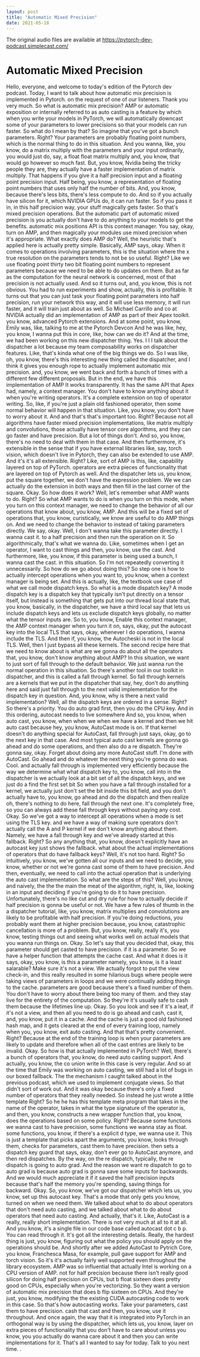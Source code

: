 ```yaml
---
layout: post
title: "Automatic Mixed Precision"
date: 2021-05-18
---
```

The original audio files are available at https://pytorch-dev-podcast.simplecast.com/

# Automatic Mixed Precision

Hello, everyone, and welcome to today's edition of the Pytorch dev podcast.
Today, I want to talk about how automatic mix precision is implemented in Pytorch.
on the request of one of our listeners.
Thank you very much.
So what is automatic mix precision? AMP or automatic exposition or internally referred to as auto casting is a feature by which when you write your models in PyTorch, we will automatically downcast some of your parameters to lower precisions so that your models can run faster.
So what do I mean by that? So imagine that you've got a bunch parameters.
Right? Your parameters are probably floating point numbers, which is the normal thing to do in this situation.
And you wanna, like, you know, do a matrix multiply with the parameters and your input ordinarily, you would just do, say, a float float matrix multiply and, you know, that would go however so much fast.
But, you know, Nvidia being the tricky people they are, they actually have a faster implementation of matrix multiply.
That happens if you give it a half precision input and a floating point precision input.
Half being, you know, a representation of floating point numbers that uses only half the number of bits.
And, you know, because there's less bits, there's less compute to do.
And so if you actually have silicon for it, which NVIDIA GPUs do, it can run faster.
So if you pass it in, in this half precision way, your stuff magically gets faster.
So that's mixed precision operations.
But the automatic part of automatic mixed precision is you actually don't have to do anything to your models to get the benefits.
automatic mix positions API is this context manager.
You say, okay, turn on AMP, and then magically your modules use mixed precision when it's appropriate.
What exactly does AMP do? Well, the heuristic that's applied here is actually pretty simple.
Basically, AMP says, okay.
When it comes to operations involving parameters, this is the situation where the x true resolution on the parameters tends to not be so useful.
Right? Like we use floating point thirty two bit floating point numbers to represent parameters because we need to be able to do updates on them.
But as far as the computation for the neural network is concerned, most of that precision is not actually used.
And so it turns out, and, you know, this is not obvious.
You had to run experiments and show, actually, this is profitable.
It turns out that you can just task your floating point parameters into half precision, run your network this way, and it will use less memory, it will run faster, and it will train just about as well.
So Michael Carrillo and co at NVIDIA actually did an implementation of AMP as part of their Apex toolkit.
you know, advanced Pytorch extensions.
And at some point, you know, Emily was, like, talking to me at the Pytorch Devcon And he was like, hey, you know, I wanna put this in core, like, how can we do it? And at the time, we had been working on this new dispatcher thing.
Yes.
I I I talk about the dispatcher a lot because my team composability works on dispatcher features.
Like, that's kinda what one of the big things we do.
So I was like, oh, you know, there's this interesting new thing called the dispatcher, and I think it gives you enough rope to actually implement automatic mix precision.
and, you know, we went back and forth a bunch of times with a different few different proposals.
But in the end, we have this implementation of AMP It works transparently.
It has the same API that Apex had, namely, a context manager.
You don't have to know anything about it when you're writing operators.
It's a complete extension on top of operator writing.
So, like, if you're just a plain old fashioned operator, then some normal behavior will happen in that situation.
Like, you know, you don't have to worry about it.
And and that's that's important too.
Right? Because not all algorithms have faster mixed precision implementations, like matrix multiply and convolutions, those actually have tensor core algorithms, and they can go faster and have precision.
But a lot of things don't.
And so, you know, there's no need to deal with them in that case.
And then furthermore, it's extensible in the sense that if you have external libraries like, say, torch vision, which doesn't live in Pytorch, they can also be extended to use AMP.
And it's it's all extensible.
Right? Like, sort of AMP is this, like, capability layered on top of PyTorch.
operators are extra pieces of functionality that are layered on top of Pytorch as well.
And the dispatcher lets us, you know, put the square together, we don't have the expression problem.
We we can actually do the extension in both ways and then fill in the last corner of the square.
Okay.
So how does it work? Well, let's remember what AMP wants to do.
Right? So what AMP wants to do is when you turn on this mode, when you turn on this context manager, we need to change the behavior of all our operations that know about, you know, AMP.
And this will be a fixed set of operations that, you know, curistically, we know are useful to do AMP things on.
And we need to change the behavior to instead of taking parameters directly.
We say, okay.
Well, I don't wanna take this parameter directly.
I wanna cast it.
to a half precision and then run the operation on it.
So algorithmically, that's what we wanna do.
Like, sometimes when I get an operator, I want to cast things and then, you know, use the cast.
And furthermore, like, you know, if this parameter is being used a bunch, I wanna cast the cast.
in this situation.
So I'm not repeatedly converting it unnecessarily.
So how do we go about doing this? So step one is how to actually intercept operations when you want to, you know, when a context manager is being set.
And this is actually, like, the textbook use case of what we call mode dispatch keys.
So what is a mode dispatch key? A mode dispatch key is a dispatch key that typically isn't put directly on a tensor itself, but instead is something that gets put into our thread local state that, you know, basically, in the dispatcher, we have a third local say that lets us include dispatch keys and lets us exclude dispatch keys globally, no matter what the tensor inputs are.
So to, you know, Enable this context manager, the AMP context manager when you turn it on, says, okay, put the autocast key into the local TLS that says, okay, whenever I do operations, I wanna include the TLS.
And then if, you know, the Autocheski is not in the local TLS.
Well, then I just bypass all these kernels.
The second recipe here that we need to know about is what are we gonna do about all the operators that, you know, don't know anything about AMP? In this situation, we want to just sort of fall through to the default behavior.
We just wanna run the normal operation in this situation.
So there's another tool in our toolkit in dispatcher, and this is called a fall through kernel.
So fall through kernels are a kernels that we put in the dispatcher that say, hey, don't do anything here and said just fall through to the next valid implementation for the dispatch key in question.
And, you know, why is there a next valid implementation? Well, all the dispatch keys are ordered in a sense.
Right? So there's a priority.
You do auto grad first, then you do the CPU key.
And in this ordering, autocast needs to live somewhere And so, you know, when auto cast, you know, when when we when we have a kernel and then we hit auto cast because hey, you know, AutoCast mode is on.
If that kernel doesn't do anything special for AutoCast, fall through just says, okay, go to the next key in that case.
And most typical auto cast kernels are gonna go ahead and do some operations, and then also do a re dispatch.
They're gonna say, okay.
Forget about doing any more AutoCast stuff.
I'm done with AutoCast.
Go ahead and do whatever the next thing you're gonna do was.
Cool.
and actually fall through is implemented very efficiently because the way we determine what what dispatch key to, you know, call into in the dispatcher is we actually look at a bit set of all the dispatch keys, and we just do a find the first set bit So when you have a fall through installed for a kernel, we actually just don't set the bit inside this bit field, and you don't actually have to, you know, go ahead and do the dispatch and then realize oh, there's nothing to do here, fall through the next one.
It's completely free, so you can always add these fall through keys without paying any cost.
Okay.
So we've got a way to intercept all operations when a mode is set using the TLS key.
and we have a way of making sure operators don't actually call the A and P kernel if we don't know anything about them.
Namely, we have a fall through key and we've already started at this fallback.
Right? So any anything that, you know, doesn't explicitly have an autocast key just shows the fallback.
what about the actual implementations of operators that do have fallback keys? Well, it's not too hard.
Right? So intuitively, you know, we've gotten all our inputs and we need to decide, you know, whether or not we're gonna cast some of them to have precision.
And then, eventually, we need to call into the actual operation that is underlying the auto cast implementation.
So what are the steps of this? Well, you know, and naively, the the the main the meat of the algorithm, right, is, like, looking in an input and deciding if you're going to do it to have precision.
Unfortunately, there's no like cut and dry rule for how to actually decide if half precision is gonna be useful or not.
We have a few rules of thumb in the a dispatcher tutorial, like, you know, matrix multiplies and convolutions are likely to be profitable with half precision.
If you're doing reductions, you probably want them at higher precision because, you know, catastrophic cancellation is more of a problem.
But, you know, really, really it's, you know, testing things out and seeing what works well on actual models that you wanna run things on.
Okay.
So let's say that you decided that, okay, this parameter should get casted to have precision.
if it is a parameter.
So we have a helper function that attempts the cache cast.
And what it does is it says, okay, you know, is this a parameter namely, you know, is it a least salarable? Make sure it's not a view.
We actually forgot to put the view check-in, and this really resulted in some hilarious bugs where people were taking views of parameters in loops and we were continually adding things to the cache.
parameters are good because there's a fixed number of them.
You don't have to worry about there being too many of them.
and they stay live for the entirety of the computation.
So they're it's usually safe to cash them because the lifetimes line up.
Okay.
So you look and see if it's a leaf, if it's not a view, and then all you need to do is go ahead and cash, cast it, and, you know, put it in a cache.
And the cache is just a good old fashioned hash map, and it gets cleared at the end of every training loop, namely when you, you know, exit auto casting.
And that that's pretty convenient.
Right? Because at the end of the training loop is when your parameters are likely to update and therefore when all of the cast entries are likely to be invalid.
Okay.
So how is that actually implemented in PyTorch? Well, there's a bunch of operators that, you know, do need auto casting support.
And actually, you know, the co union write in this case is very regular.
And so at the time that Emily was working on auto casting, we still had a lot of bugs in our boxed fallback.
The the mechanism I caught talked about in the previous podcast, which we used to implement conjugate views.
So that didn't sort of work out.
And it was okay because there's only a fixed number of operators that they really needed.
So instead he just wrote a little template Right? So he he has this template meta program that takes in the name of the operator, takes in what the type signature of the operator is, and then, you know, constructs a new wrapper function that, you know, does the operations based on some policy.
Right? Because some functions we wanna cast to have precision, some functions we wanna stay as float.
some functions, you know, if there's a explicit d type, we wanna use it.
This is just a template that picks apart the arguments, you know, looks through them, checks for parameters, cast them to have precision.
then sets a dispatch key guard that says, okay, don't ever go to AutoCast anymore, and then red dispatches.
By the way, on the re dispatch, typically, the re dispatch is going to auto grad.
And the reason we want re dispatch to go to auto grad is because auto grad is gonna save some inputs for backwards.
And we would much appreciate it if it saved the half precision inputs because that's half the memory you're spending, saving things for backward.
Okay.
So, you know, we've got our dispatcher which lets us, you know, set up this autocast key.
That's a mode that only gets you know, turned on when we need them.
We talked about what to do about operators that don't need auto casting, and we talked about what to do about operators that need auto casting.
And actually, that's it.
Like, AutoCast is a really, really short implementation.
There is not very much at all to it at all.
And you know, it's a single file in our code base called autocast dot c b p.
You can read through it.
It's got all the interesting details.
Really, the hardest thing is just, you know, figuring out what the policy you should apply on the operations should be.
And shortly after we added AutoCast to Pytrich Core, you know, Franchesca Masa, for example, pull gave support for AMP and torch vision.
So it's it's actually fairly well supported even throughout the library ecosystem.
AMP was so influential that actually Intel is working on a CPU version of AMP.
not for half precision because there isn't really good silicon for doing half precision on CPUs, but b float sixteen does pretty good on CPUs, especially when you're vectorizing.
So they want a version of automatic mix precision that does b flip sixteen on CPUs.
And they're just, you know, modifying the the existing CUDA autocasting code to work in this case.
So that's how autocasting works.
Take your parameters, cast them to have precision.
cash that cast and then, you know, use it throughout.
And once again, the way that it is integrated into PyTorch in an orthogonal way is by using the dispatcher, which lets us, you know, layer on extra pieces of functionality that you don't have to care about unless you know, you you actually do wanna care about it and then you can write implementations for it.
That's all I wanted to say for today.
Talk to you next time.
.
